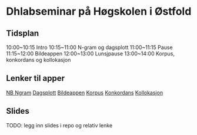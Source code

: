 # Dhlabseminar på Høgskolen i Østfold

## Tidsplan 
10:00~10:15 Intro
10:15~11:00 N-gram og dagsplott
11:00~11:15 Pause
11:15~12:00 Bildeappen
12:00~13:00 Lunsjpause
13:00~14:00 Korpus, konkordans og kollokasjon


## Lenker til apper
[NB Ngram](https://www.nb.no/ngram/)
[Dagsplott](https://dh.nb.no/run/dagsplott/)
[Bildeappen](https://dh.nb.no/run/bildesok/)
[Korpus](https://dh.nb.no/run/korpus/)
[Konkordans](https://dh.nb.no/run/konkordans/)
[Kollokasjon](https://dh.nb.no/run/kollokasjon/)

## Slides
TODO: legg inn slides i repo og relativ lenke
